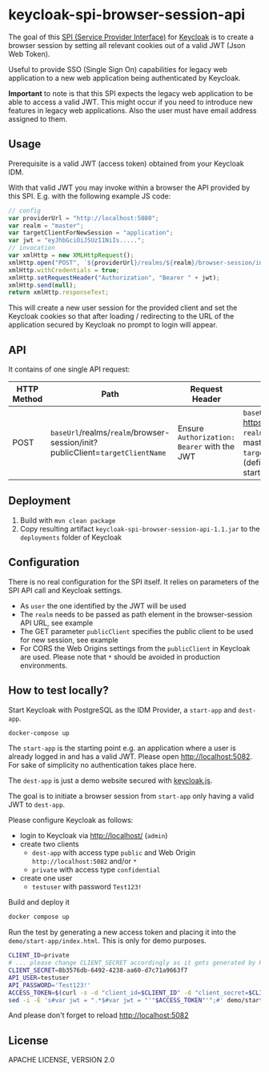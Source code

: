 # keycloak-spi-browser-session-api

The goal of this [SPI (Service Provider Interface)](https://www.keycloak.org/docs/latest/server_development/index.html#_providers) for [Keycloak](https://www.keycloak.org/)  is to create a browser session by setting all relevant cookies out of a valid JWT (Json Web Token).

Useful to provide SSO (Single Sign On) capabilities for legacy web application to a new web application being authenticated by Keycloak.

__Important__ to note is that this SPI expects the legacy web application to be able to access a valid JWT. This might occur if you need to introduce new features in legacy web applications. Also the user must have email address assigned to them.

## Usage

Prerequisite is a valid JWT (access token) obtained from your Keycloak IDM.

With that valid JWT you may invoke within a browser the API provided by this SPI. E.g. with the following example JS code:

```javascript
// config
var providerUrl = "http://localhost:5080";
var realm = "master";
var targetClientForNewSession = "application";
var jwt = "eyJhbGciOiJSUzI1NiIs.....";
// invocation
var xmlHttp = new XMLHttpRequest();
xmlHttp.open("POST", `${providerUrl}/realms/${realm}/browser-session/init?publicClient=${targetClientForNewSession}`, false);
xmlHttp.withCredentials = true;
xmlHttp.setRequestHeader("Authorization", "Bearer " + jwt);
xmlHttp.send(null);
return xmlHttp.responseText;
```

This will create a new user session for the provided client and set the Keycloak cookies so that after loading / redirecting to the URL of the application secured by Keycloak no prompt to login will appear.

## API

It contains of one single API request:

| HTTP Method | Path                                                                               | Request Header                              | Description                                                                                                                                                                                                        |
|-------------|------------------------------------------------------------------------------------|---------------------------------------------|--------------------------------------------------------------------------------------------------------------------------------------------------------------------------------------------------------------------|
| POST         | `baseUrl`/realms/`realm`/browser-session/init?publicClient=`targetClientName` | Ensure `Authorization: Bearer` with the JWT | `baseUrl`: URL to Keycloak e.g. <https://your.keycloak.example.org> <br> `realm`: realm to be used e.g. master <br> `targetClientName`: public client (defined in Keycloak) for which to start the browser session |

## Deployment

1. Build with `mvn clean package`
2. Copy resulting artifact `keycloak-spi-browser-session-api-1.1.jar` to the `deployments` folder of Keycloak

## Configuration

There is no real configuration for the SPI itself. It relies on parameters of the SPI API call and Keycloak settings.

* As `user` the one identified by the JWT will be used
* The `realm` needs to be passed as path element in the browser-session API URL, see example
* The GET parameter `publicClient` specifies the public client to be used for new session, see example
* For CORS the Web Origins settings from the `publicClient` in Keycloak are used. Please note that `*` should be avoided in production environments.

## How to test locally?

Start Keycloak with PostgreSQL as the IDM Provider, a `start-app` and `dest-app`.

```sh
docker-compose up
```

The `start-app` is the starting point e.g. an application where a user is already logged in and has a valid JWT. Please open <http://localhost:5082>. For sake of simplicity no authentication takes place here.

The `dest-app` is just a demo website secured with [keycloak.js](https://www.npmjs.com/package/keycloak-js).

The goal is to initiate a browser session from `start-app` only having a valid JWT to `dest-app`.

Please configure Keycloak as follows:

* login to Keycloak via <http://localhost/> (`admin`)
* create two clients
  * `dest-app` with access type `public` and Web Origin `http://localhost:5082` and/or `*`
  * `private` with access type `confidential`
* create one user
  * `testuser` with password `Test123!`

Build and deploy it

```sh
docker compose up
```

Run the test by generating a new access token and placing it into the `demo/start-app/index.html`. This is only for demo purposes.

```sh
CLIENT_ID=private
# ... please change CLIENT_SECRET accordingly as it gets generated by Keycloak
CLIENT_SECRET=8b3576db-6492-4238-aa60-d7c71a9663f7
API_USER=testuser
API_PASSWORD='Test123!'
ACCESS_TOKEN=$(curl -s -d "client_id=$CLIENT_ID" -d "client_secret=$CLIENT_SECRET" --data-urlencode "username=$API_USER" --data-urlencode "password=$API_PASSWORD" -d 'grant_type=password' 'http://localhost:5080/realms/master/protocol/openid-connect/token' | jq -r '.access_token')
sed -i -E 's#var jwt = ".*$#var jwt = "'"$ACCESS_TOKEN"'";#' demo/start-app/index.html
```

And please don't forget to reload <http://localhost:5082>

## License

APACHE LICENSE, VERSION 2.0
